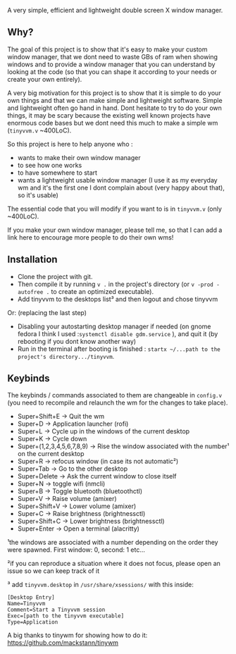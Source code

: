 A very simple, efficient and lightweight double screen X window manager.

## Why?

The goal of this project is to show that it's easy to make your custom window manager, that we dont need to waste GBs of ram when showing windows and to provide a window manager that you can understand by looking at the code (so that you can shape it according to your needs or create your own entirely). 

A very big motivation for this project is to show that it is simple to do your own things and that we can make simple and lightweight software. Simple and lightweight often go hand in hand. Dont hesitate to try to do your own things, it may be scary because the existing well known projects have enormous code bases but we dont need this much to make a simple wm (`tinyvvm.v` ~400LoC). 

So this project is here to help anyone who :
- wants to make their own window manager
- to see how one works 
- to have somewhere to start
- wants a lightweight usable window manager (I use it as my everyday wm and it's the first one I dont complain about (very happy about that), so it's usable)

The essential code that you will modify if you want to is in `tinyvvm.v` (only ~400LoC).

If you make your own window manager, please tell me, so that I can add a link here to encourage more people to do their own wms!

## Installation

- Clone the project with git. 
- Then compile it by running `v .` in the project's directory (or `v -prod -autofree .` to create an optimized executable).
- Add tinyvvm to the desktops list³ and then logout and chose tinyvvm

Or: (replacing the last step)
- Disabling your autostarting desktop manager if needed (on gnome fedora I think I used :`systemctl disable gdm.service` ), and quit it (by rebooting if you dont know another way)
- Run in the terminal after booting is finished : `startx ~/...path to the project's directory.../tinyvvm`.

## Keybinds 

The keybinds / commands associated to them are changeable in `config.v` (you need to recompile and relaunch the wm for the changes to take place).

- Super+Shift+E -> Quit the wm
- Super+D -> Application launcher (rofi)
- Super+L -> Cycle up in the windows of the current desktop
- Super+K -> Cycle down 
- Super+(1,2,3,4,5,6,7,8,9) -> Rise the window associated with the number¹ on the current desktop
- Super+R -> refocus window (in case its not automatic²)
- Super+Tab -> Go to the other desktop
- Super+Delete -> Ask the current window to close itself
- Super+N -> toggle wifi (nmcli)
- Super+B -> Toggle bluetooth (bluetoothctl)
- Super+V -> Raise volume (amixer)
- Super+Shift+V -> Lower volume (amixer)
- Super+C -> Raise brightness (brightnessctl)
- Super+Shift+C -> Lower brightness (brightnessctl)
- Super+Enter -> Open a terminal (alacritty)


¹the windows are associated with a number depending on the order they were spawned. First window: 0, second: 1 etc... 

²if you can reproduce a situation where it does not focus, please open an issue so we can keep track of it

³ add `tinyvvm.desktop` in `/usr/share/xsessions/` with this inside:
```
[Desktop Entry]
Name=Tinyvvm
Comment=Start a Tinyvvm session
Exec=[path to the tinyvvm executable]
Type=Application
```

A big thanks to tinywm for showing how to do it: https://github.com/mackstann/tinywm
